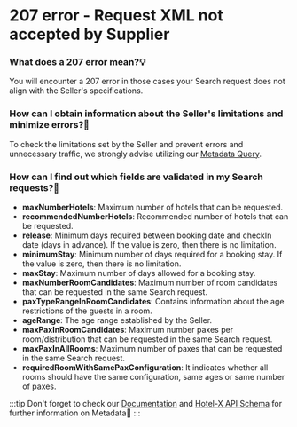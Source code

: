 ﻿---
sidebar_position: 11
---

# 207 error - Request XML not accepted by Supplier

### What does a 207 error mean?💡
You will encounter a 207 error in those cases your Search request does not align with the Seller's specifications.

### How can I obtain information about the Seller's limitations and minimize errors?🚫
To check the limitations set by the Seller and prevent errors and unnecessary traffic, we strongly advise utilizing our [Metadata Query](https://knowledge.travelgate.com/hotel-x-development-metadata).

### How can I find out which fields are validated in my Search requests?🔎
- **maxNumberHotels**: Maximum number of hotels that can be requested.
- **recommendedNumberHotels**: Recommended number of hotels that can be requested.
- **release**: Minimum days required between booking date and checkIn date (days in advance). If the value is zero, then there is no limitation.
- **minimumStay**: Minimum number of days required for a booking stay. If the value is zero, then there is no limitation.
- **maxStay**: Maximum number of days allowed for a booking stay.
- **maxNumberRoomCandidates**: Maximum number of room candidates that can be requested in the same Search request.
- **paxTypeRangeInRoomCandidates**: Contains information about the age restrictions of the guests in a room.
- **ageRange**: The age range established by the Seller.
- **maxPaxInRoomCandidates**: Maximum number paxes per room/distribution that can be requested in the same Search request.
- **maxPaxInAllRooms**: Maximum number of paxes that can be requested in the same Search request.
- **requiredRoomWithSamePaxConfiguration**: It indicates whether all rooms should have the same configuration, same ages or same number of paxes.

:::tip
Don't forget to check our [Documentation](https://docs.travelgatex.com/connectiontypesbuyers/hotel-x/methods/staticcontent/metadata/) and [Hotel-X API Schema](https://api.travelgatex.com/) for further information on Metadata🚀
:::